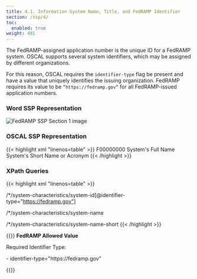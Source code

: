 ```yaml
---
title: 4.1. Information System Name, Title, and FedRAMP Identifier
section: /ssp/4/
toc:
  enabled: true
weight: 401
---
```


The FedRAMP-assigned application number is the unique ID for a FedRAMP system. OSCAL supports several system identifiers, which may be assigned by different organizations. 

For this reason, OSCAL requires the ```identifier-type``` flag be present and have a value that uniquely identifies the issuing organization. FedRAMP requires its value to be ```“https://fedramp.gov“``` for all FedRAMP-issued application numbers.

### **Word SSP Representation**

<img src="/img/ssp-figure-4_1.png" alt="FedRAMP SSP Section 1 image">

### **OSCAL SSP Representation**
{{< highlight xml "linenos=table" >}}
<system-characteristics>
    <system-id identifier-type="https://fedramp.gov"> F00000000 </system-id>
    <system-name>System's Full Name</system-name>
    <system-name-short>System's Short Name or Acronym</system-name-short>
    <!-- description -->
</system-characteristics>
{{< /highlight >}}
<br/>
### **XPath Queries**

{{< highlight xml "linenos=table" >}}
<!-- FedRAMP System Identifier: -->
  /*/system-characteristics/system-id[@identifier-type="https://fedramp.gov"]

<!-- Information System Name: -->
  /*/system-characteristics/system-name

<!-- Information System Abbreviation: -->
  /*/system-characteristics/system-name-short
{{< /highlight >}}
<br/>
<!-- |**XPath Queries**|
| :- |
|<p>FedRAMP System Identifier:<br>/\*/system-characteristics/system-id[@identifier-type="https://fedramp.gov"]</p><p>Information System Name:<br>/\*/system-characteristics/system-name</p><p>Information System Abbreviation:<br>/\*/system-characteristics/system-name-short</p>| -->

{{<callout>}}
**FedRAMP Allowed Value**<p>Required Identifier Type:</p>
<p> - identifier-type="https://fedramp.gov"</p>
{{</callout>}}